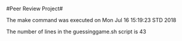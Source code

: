 #Peer Review Project#

The make command was executed on Mon Jul 16 15:19:23 STD 2018

The number of lines in the guessinggame.sh script is 43
